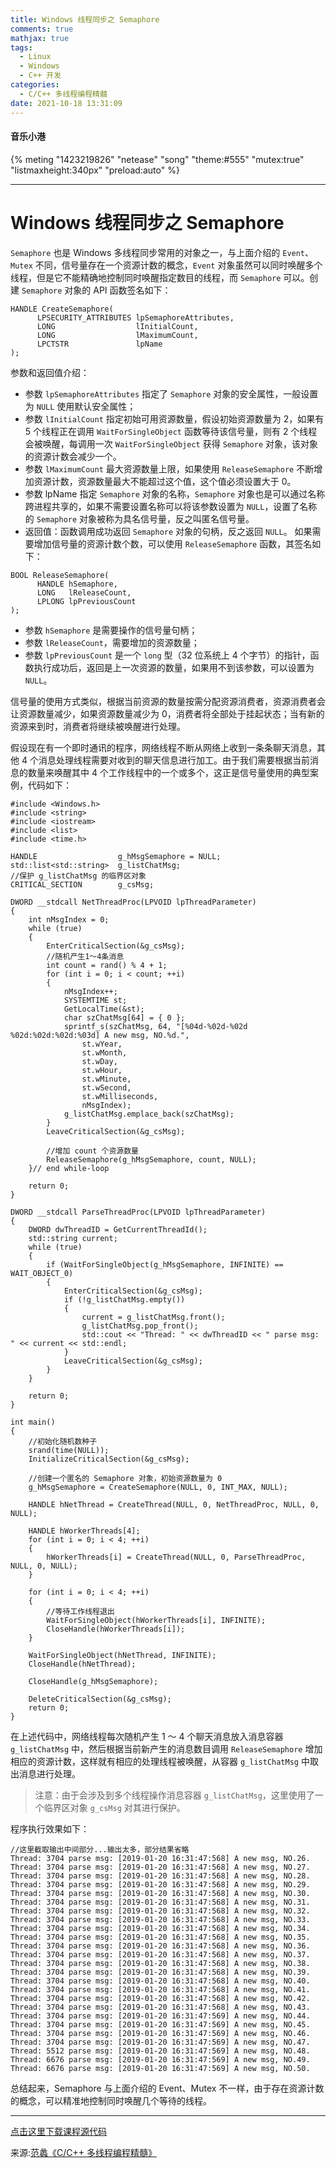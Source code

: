 ```yaml
---
title: Windows 线程同步之 Semaphore
comments: true
mathjax: true
tags:
  - Linux
  - Windows
  - C++ 开发
categories:
  - C/C++ 多线程编程精髓
date: 2021-10-18 13:31:09
---
```

#### 音乐小港
{% meting "1423219826" "netease" "song" "theme:#555" "mutex:true" "listmaxheight:340px" "preload:auto" %}

---
# Windows 线程同步之 Semaphore
`Semaphore` 也是 Windows 多线程同步常用的对象之一，与上面介绍的 `Event`、`Mutex` 不同，信号量存在一个资源计数的概念，`Event` 对象虽然可以同时唤醒多个线程，但是它不能精确地控制同时唤醒指定数目的线程，而 `Semaphore` 可以。创建 `Semaphore` 对象的 API 函数签名如下：
```
HANDLE CreateSemaphore(
      LPSECURITY_ATTRIBUTES lpSemaphoreAttributes,
      LONG                  lInitialCount,
      LONG                  lMaximumCount,
      LPCTSTR               lpName
);
```
参数和返回值介绍：
- 参数 `lpSemaphoreAttributes` 指定了 `Semaphore` 对象的安全属性，一般设置为 `NULL` 使用默认安全属性；
- 参数 `lInitialCount` 指定初始可用资源数量，假设初始资源数量为 2，如果有 5 个线程正在调用 `WaitForSingleObject` 函数等待该信号量，则有 2 个线程会被唤醒，每调用一次 `WaitForSingleObject` 获得 `Semaphore` 对象，该对象的资源计数会减少一个。
- 参数 `lMaximumCount` 最大资源数量上限，如果使用 `ReleaseSemaphore` 不断增加资源计数，资源数量最大不能超过这个值，这个值必须设置大于 0。
- 参数 lpName 指定 `Semaphore` 对象的名称，`Semaphore` 对象也是可以通过名称跨进程共享的，如果不需要设置名称可以将该参数设置为 `NULL`，设置了名称的 `Semaphore` 对象被称为具名信号量，反之叫匿名信号量。
- 返回值：函数调用成功返回 `Semaphore` 对象的句柄，反之返回 `NULL`。
如果需要增加信号量的资源计数个数，可以使用 `ReleaseSemaphore` 函数，其签名如下：
```
BOOL ReleaseSemaphore(
      HANDLE hSemaphore,
      LONG   lReleaseCount,
      LPLONG lpPreviousCount
);
```
- 参数 `hSemaphore` 是需要操作的信号量句柄；
- 参数 `lReleaseCount`，需要增加的资源数量；
- 参数 `lpPreviousCount` 是一个 `long` 型（32 位系统上 4 个字节）的指针，函数执行成功后，返回是上一次资源的数量，如果用不到该参数，可以设置为 `NULL`。

信号量的使用方式类似，根据当前资源的数量按需分配资源消费者，资源消费者会让资源数量减少，如果资源数量减少为 0，消费者将全部处于挂起状态；当有新的资源来到时，消费者将继续被唤醒进行处理。

假设现在有一个即时通讯的程序，网络线程不断从网络上收到一条条聊天消息，其他 4 个消息处理线程需要对收到的聊天信息进行加工。由于我们需要根据当前消息的数量来唤醒其中 4 个工作线程中的一个或多个，这正是信号量使用的典型案例，代码如下：
```
#include <Windows.h>
#include <string>
#include <iostream>
#include <list>
#include <time.h>

HANDLE                  g_hMsgSemaphore = NULL;
std::list<std::string>  g_listChatMsg;
//保护 g_listChatMsg 的临界区对象
CRITICAL_SECTION        g_csMsg;

DWORD __stdcall NetThreadProc(LPVOID lpThreadParameter)
{
    int nMsgIndex = 0;
    while (true)
    {
        EnterCriticalSection(&g_csMsg);
        //随机产生1～4条消息
        int count = rand() % 4 + 1;
        for (int i = 0; i < count; ++i)
        {
            nMsgIndex++;
            SYSTEMTIME st;
            GetLocalTime(&st);
            char szChatMsg[64] = { 0 };
            sprintf_s(szChatMsg, 64, "[%04d-%02d-%02d %02d:%02d:%02d:%03d] A new msg, NO.%d.",
                st.wYear,
                st.wMonth,
                st.wDay,
                st.wHour,
                st.wMinute,
                st.wSecond,
                st.wMilliseconds,
                nMsgIndex);
            g_listChatMsg.emplace_back(szChatMsg);
        }   
        LeaveCriticalSection(&g_csMsg);

        //增加 count 个资源数量
        ReleaseSemaphore(g_hMsgSemaphore, count, NULL);
    }// end while-loop

    return 0;
}

DWORD __stdcall ParseThreadProc(LPVOID lpThreadParameter)
{
    DWORD dwThreadID = GetCurrentThreadId();
    std::string current;
    while (true)
    {
        if (WaitForSingleObject(g_hMsgSemaphore, INFINITE) == WAIT_OBJECT_0)
        {
            EnterCriticalSection(&g_csMsg);
            if (!g_listChatMsg.empty())
            {
                current = g_listChatMsg.front();
                g_listChatMsg.pop_front();
                std::cout << "Thread: " << dwThreadID << " parse msg: " << current << std::endl;
            }         
            LeaveCriticalSection(&g_csMsg);
        }
    }

    return 0;
}

int main()
{
    //初始化随机数种子
    srand(time(NULL));
    InitializeCriticalSection(&g_csMsg);

    //创建一个匿名的 Semaphore 对象，初始资源数量为 0
    g_hMsgSemaphore = CreateSemaphore(NULL, 0, INT_MAX, NULL);

    HANDLE hNetThread = CreateThread(NULL, 0, NetThreadProc, NULL, 0, NULL);

    HANDLE hWorkerThreads[4];
    for (int i = 0; i < 4; ++i)
    {
        hWorkerThreads[i] = CreateThread(NULL, 0, ParseThreadProc, NULL, 0, NULL);
    }

    for (int i = 0; i < 4; ++i)
    {
        //等待工作线程退出
        WaitForSingleObject(hWorkerThreads[i], INFINITE);
        CloseHandle(hWorkerThreads[i]);
    }

    WaitForSingleObject(hNetThread, INFINITE);
    CloseHandle(hNetThread);

    CloseHandle(g_hMsgSemaphore);

    DeleteCriticalSection(&g_csMsg);
    return 0;
}
```
在上述代码中，网络线程每次随机产生 1 ～ 4 个聊天消息放入消息容器 `g_listChatMsg` 中，然后根据当前新产生的消息数目调用 `ReleaseSemaphore` 增加相应的资源计数，这样就有相应的处理线程被唤醒，从容器 `g_listChatMsg` 中取出消息进行处理。

> 注意：由于会涉及到多个线程操作消息容器 `g_listChatMsg`，这里使用了一个临界区对象 `g_csMsg` 对其进行保护。

程序执行效果如下：
```
//这里截取输出中间部分...输出太多，部分结果省略
Thread: 3704 parse msg: [2019-01-20 16:31:47:568] A new msg, NO.26.
Thread: 3704 parse msg: [2019-01-20 16:31:47:568] A new msg, NO.27.
Thread: 3704 parse msg: [2019-01-20 16:31:47:568] A new msg, NO.28.
Thread: 3704 parse msg: [2019-01-20 16:31:47:568] A new msg, NO.29.
Thread: 3704 parse msg: [2019-01-20 16:31:47:568] A new msg, NO.30.
Thread: 3704 parse msg: [2019-01-20 16:31:47:568] A new msg, NO.31.
Thread: 3704 parse msg: [2019-01-20 16:31:47:568] A new msg, NO.32.
Thread: 3704 parse msg: [2019-01-20 16:31:47:568] A new msg, NO.33.
Thread: 3704 parse msg: [2019-01-20 16:31:47:568] A new msg, NO.34.
Thread: 3704 parse msg: [2019-01-20 16:31:47:568] A new msg, NO.35.
Thread: 3704 parse msg: [2019-01-20 16:31:47:568] A new msg, NO.36.
Thread: 3704 parse msg: [2019-01-20 16:31:47:568] A new msg, NO.37.
Thread: 3704 parse msg: [2019-01-20 16:31:47:568] A new msg, NO.38.
Thread: 3704 parse msg: [2019-01-20 16:31:47:568] A new msg, NO.39.
Thread: 3704 parse msg: [2019-01-20 16:31:47:568] A new msg, NO.40.
Thread: 3704 parse msg: [2019-01-20 16:31:47:568] A new msg, NO.41.
Thread: 3704 parse msg: [2019-01-20 16:31:47:568] A new msg, NO.42.
Thread: 3704 parse msg: [2019-01-20 16:31:47:568] A new msg, NO.43.
Thread: 3704 parse msg: [2019-01-20 16:31:47:569] A new msg, NO.44.
Thread: 3704 parse msg: [2019-01-20 16:31:47:569] A new msg, NO.45.
Thread: 3704 parse msg: [2019-01-20 16:31:47:569] A new msg, NO.46.
Thread: 3704 parse msg: [2019-01-20 16:31:47:569] A new msg, NO.47.
Thread: 5512 parse msg: [2019-01-20 16:31:47:569] A new msg, NO.48.
Thread: 6676 parse msg: [2019-01-20 16:31:47:569] A new msg, NO.49.
Thread: 6676 parse msg: [2019-01-20 16:31:47:569] A new msg, NO.50.
```
总结起来，Semaphore 与上面介绍的 Event、Mutex 不一样，由于存在资源计数的概念，可以精准地控制同时唤醒几个等待的线程。

---
[点击这里下载课程源代码](https://github.com/balloonwj/gitchat_cppmultithreadprogramming)

来源:[范蠡《C/C++ 多线程编程精髓》](https://gitbook.cn/gitchat/column/5d11e726820bf61799b8277f)
